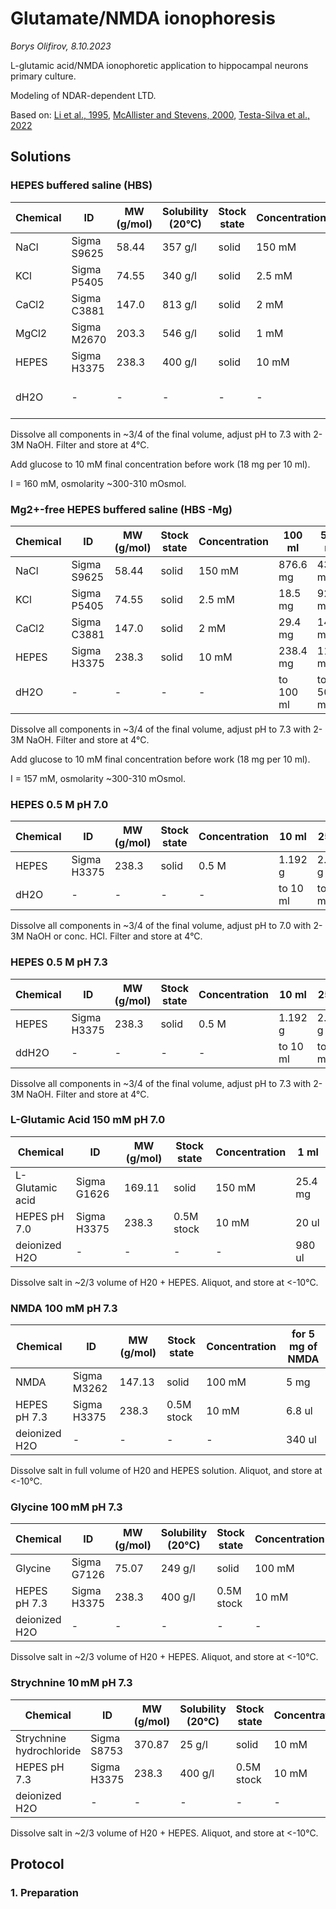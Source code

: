 Glutamate/NMDA ionophoresis
===========================

*Borys Olifirov, 8.10.2023*

L-glutamic acid/NMDA ionophoretic application to hippocampal neurons primary culture.

Modeling of NDAR-dependent LTD.

Based on: 
[Li et al., 1995](https://link.springer.com/article/10.1007/BF00242185), [McAllister and Stevens, 2000](https://doi.org/10.1073/pnas.100126497), [Testa-Silva et al., 2022](https://doi.org/10.1016/j.celrep.2022.111787)


## Solutions
### HEPES buffered saline (HBS)
| Chemical              | ID                 | MW (g/mol) | Solubility (20°C) | Stock state | Concentration | 500 ml  |
| --------------------- | ------------------ | ---------- | ----------- | ------------- | --------- | --------- |
| NaCl           | Sigma S9625 | 58.44     | 357 g/l | solid       | 150 mM       | 4383 mg |
| KCl      | Sigma P5405 | 74.55  | 340 g/l | solid       | 2.5 mM   | 92.5 mg |
| CaCl2             | Sigma C3881 | 147.0  | 813 g/l | solid       | 2 mM        | 147 mg |
| MgCl2 | Sigma M2670       | 203.3      | 546 g/l | solid       | 1 mM       | 102 mg |
| HEPES | Sigma H3375 | 238.3 | 400 g/l | solid | 10 mM | 1192 mg |
| dH2O                 | -                  | -          | -         | -           | -             | to 500 ml |

Dissolve all components in ~3/4 of the final volume, adjust pH to 7.3 with 2-3M NaOH. Filter and store at 4°C.

Add glucose to 10 mM final concentration before work (18 mg per 10 ml).

I = 160 mM, osmolarity ~300-310 mOsmol.

### Mg2+-free HEPES buffered saline (HBS -Mg) 
| Chemical              | ID                 | MW (g/mol) | Stock state | Concentration | 100 ml | 500 ml  |
| --------------------- | ------------------ | ---------- | ----------- | ------------- | --------- | --------- |
| NaCl           | Sigma S9625 | 58.44     | solid       | 150 mM       | 876.6 mg | 4383 mg |
| KCl      | Sigma P5405 | 74.55  | solid       | 2.5 mM   | 18.5 mg | 92.5 mg |
| CaCl2             | Sigma C3881 | 147.0  | solid       | 2 mM        | 29.4 mg | 147 mg |
| HEPES | Sigma H3375 | 238.3 | solid | 10 mM | 238.4 mg | 1192 mg |
| dH2O                 | -                  | -          | -           | -             | to 100 ml    | to 500 ml |

Dissolve all components in ~3/4 of the final volume, adjust pH to 7.3 with 2-3M NaOH. Filter and store at 4°C. 

Add glucose to 10 mM final concentration before work (18 mg per 10 ml).

I = 157 mM, osmolarity ~300-310 mOsmol.

### HEPES 0.5 M pH 7.0

| Chemical | ID          | MW (g/mol) | Stock state | Concentration | 10 ml    | 25 ml    |
| -------- | ----------- | ---------- | ----------- | ------------- | -------- | -------- |
| HEPES    | Sigma H3375 | 238.3      | solid       | 0.5 M         | 1.192 g  | 2.979 g  |
| dH2O     | -           | -          | -           | -             | to 10 ml | to 25 ml |

Dissolve all components in ~3/4 of the final volume, adjust pH to 7.0 with 2-3M NaOH or conc. HCl. Filter and store at 4°C.

### HEPES 0.5 M pH 7.3

| Chemical | ID          | MW (g/mol) | Stock state | Concentration | 10 ml    | 25 ml    |
| -------- | ----------- | ---------- | ----------- | ------------- | -------- | -------- |
| HEPES    | Sigma H3375 | 238.3      | solid       | 0.5 M         | 1.192 g  | 2.979 g  |
| ddH2O    | -           | -          | -           | -             | to 10 ml | to 25 ml |

Dissolve all components in ~3/4 of the final volume, adjust pH to 7.3 with 2-3M NaOH. Filter and store at 4°C.

### L-Glutamic Acid 150 mM pH 7.0

| Chemical        | ID          | MW (g/mol) | Stock state | Concentration | 1 ml    |
| --------------- | ----------- | ---------- | ----------- | ------------- | ------- |
| L-Glutamic acid | Sigma G1626 | 169.11     | solid       | 150 mM        | 25.4 mg |
| HEPES pH 7.0    | Sigma H3375 | 238.3      | 0.5M stock  | 10 mM         | 20 ul   |
| deionized H2O   | -           | -          | -           | -             | 980 ul  |

Dissolve salt in ~2/3 volume of H20 + HEPES. Aliquot, and store at <-10°C.  

### NMDA 100 mM pH 7.3

| Chemical      | ID          | MW (g/mol) | Stock state | Concentration | for 5 mg of NMDA |
| ------------- | ----------- | ---------- | ----------- | ------------- | ---------------- |
| NMDA          | Sigma M3262 | 147.13     | solid       | 100 mM        | 5 mg             |
| HEPES pH 7.3  | Sigma H3375 | 238.3      | 0.5M stock  | 10 mM         | 6.8 ul           |
| deionized H2O | -           | -          | -           | -             | 340 ul           |

Dissolve salt in full volume of H20 and HEPES solution. Aliquot, and store at <-10°C. 

### Glycine 100 mM pH 7.3

| Chemical      | ID          | MW (g/mol) | Solubility (20°C) | Stock state | Concentration | 2 ml  |
| ------------- | ----------- | ---------- | ----------------- | ----------- | ------------- | ----- |
| Glycine       | Sigma G7126 | 75.07      | 249 g/l           | solid       | 100 mM        | 15 mg |
| HEPES pH 7.3  | Sigma H3375 | 238.3      | 400 g/l           | 0.5M stock  | 10 mM         | 40 ul |
| deionized H2O | -           | -          | -                 | -           | -             |       |

Dissolve salt in ~2/3 volume of H20 + HEPES. Aliquot, and store at <-10°C.  

### Strychnine 10 mM pH 7.3

| Chemical                 | ID          | MW (g/mol) | Solubility (20°C) | Stock state | Concentration | 2 ml    |
| ------------------------ | ----------- | ---------- | ----------------- | ----------- | ------------- | ------- |
| Strychnine hydrochloride | Sigma S8753 | 370.87     | 25 g/l            | solid       | 10 mM         | 7.42 mg |
| HEPES pH 7.3             | Sigma H3375 | 238.3      | 400 g/l           | 0.5M stock  | 10 mM         | 40 ul   |
| deionized H2O            | -           | -          | -                 | -           | -             |         |

Dissolve salt in ~2/3 volume of H20 + HEPES. Aliquot, and store at <-10°C.  

## Protocol
### 1. Preparation
